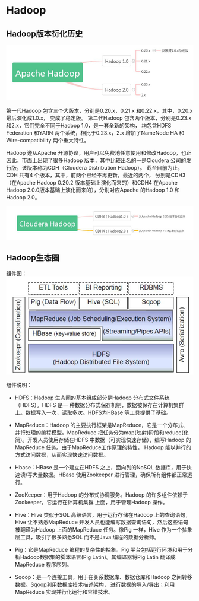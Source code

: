 # Hadoop

## Hadoop版本衍化历史

 ![Hadoop版本](https://github.com/ItManHarry/BigData/blob/master/document/1.jpg)

第一代Hadoop 包含三个大版本，分别是0.20.x，0.21.x 和0.22.x，其中，0.20.x 最后演化成1.0.x，
变成了稳定版。
第二代Hadoop 包含两个版本，分别是0.23.x 和2.x，它们完全不同于Hadoop 1.0，是一套全新的架构，
均包含HDFS Federation 和YARN 两个系统，相比于0.23.x，2.x 增加了NameNode HA 和
Wire-compatibility 两个重大特性。
		
Hadoop 遵从Apache 开源协议，用户可以免费地任意使用和修改Hadoop，也正因此，市面上出现了很多Hadoop 版本，其中比较出名的一是Cloudera 公司的发行版，该版本称为CDH（Cloudera Distribution Hadoop）。
截至目前为止，CDH 共有4 个版本，其中，前两个已经不再更新，最近的两个，
分别是CDH3（在Apache Hadoop 0.20.2 版本基础上演化而来的）和CDH4 在Apache Hadoop 2.0.0版本基础上演化而来的），分别对应Apache 的Hadoop 1.0 和Hadoop 2.0。

 ![CDH版本](https://github.com/ItManHarry/BigData/blob/master/document/2.jpg)
	
## Hadoop生态圈

组件图：
 ![Hadoop生态图](https://github.com/ItManHarry/BigData/blob/master/document/3.jpg)
	
组件说明：
- HDFS：Hadoop 生态圈的基本组成部分是Hadoop 分布式文件系统（HDFS）。HDFS 是一
种数据分布式保存机制，数据被保存在计算机集群上。数据写入一次，读取多次。HDFS为HBase 等工具提供了基础。

- MapReduce：Hadoop 的主要执行框架是MapReduce，它是一个分布式、并行处理的编程模型。MapReduce 把任务分为map(映射)阶段和reduce(化简)。开发人员使用存储在HDFS 中数据（可实现快速存储），编写Hadoop 的MapReduce 任务。由于MapReduce工作原理的特性， Hadoop 能以并行的方式访问数据，从而实现快速访问数据。

- Hbase：HBase 是一个建立在HDFS 之上，面向列的NoSQL 数据库，用于快速读/写大量数据。HBase 使用Zookeeper 进行管理，确保所有组件都正常运行。

- ZooKeeper：用于Hadoop 的分布式协调服务。Hadoop 的许多组件依赖于Zookeeper，它运行在计算机集群
上面，用于管理Hadoop 操作。

- Hive：Hive 类似于SQL 高级语言，用于运行存储在Hadoop 上的查询语句，Hive 让不熟悉MapReduce 开发人员也能编写数据查询语句，然后这些语句被翻译为Hadoop 上面的MapReduce 任务。像Pig 一样，Hive 作为一个抽象层工具，吸引了很多熟悉SQL 而不是Java 编程的数据分析师。

- Pig：它是MapReduce 编程的复杂性的抽象。Pig 平台包括运行环境和用于分析Hadoop数据集的脚本语言(Pig Latin)。其编译器将Pig Latin 翻译成MapReduce 程序序列。

- Sqoop：是一个连接工具，用于在关系数据库、数据仓库和Hadoop 之间转移数据。Sqoop利用数据库技术描述架构，
进行数据的导入/导出；利用MapReduce 实现并行化运行和容错技术。